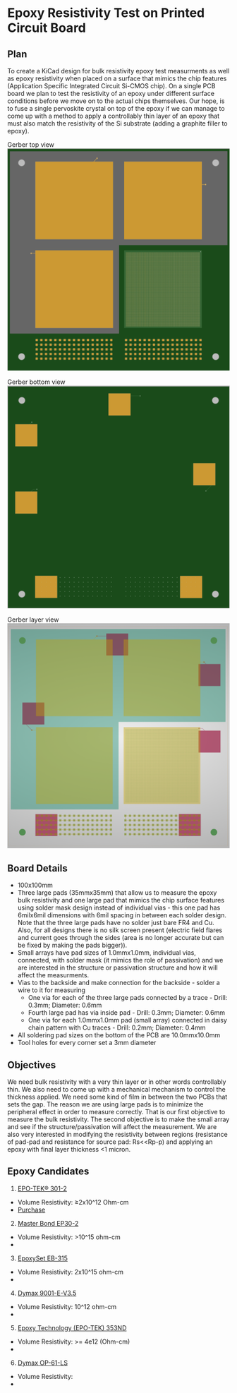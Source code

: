 #  Epoxy Resistivity Test on Printed Circuit Board

## Plan
To create a KiCad design for bulk resistivity epoxy test measurments as well as epoxy resistivity when placed on a surface that mimics the chip features (Application Specific Integrated Circuit Si-CMOS chip). On a single PCB board we plan to test the resistivity of an epoxy under different surface conditions before we move on to the actual chips themselves. Our hope, is to fuse a single pervoskite crystal on top of the epoxy if we can manage to come up with a method to apply a controllably thin layer of an epoxy that must also match the resistivity of the Si substrate (adding a graphite filler to epoxy). 

Gerber top view
![Top](/doc/assets/PCB/TopPCB.png)

Gerber bottom view
![Bottom](/doc/assets/PCB/BottomPCB.png)

Gerber layer view
![Layers](/doc/assets/PCB/LayersPCB.png)

## Board Details 
* 100x100mm
* Three large pads (35mmx35mm) that allow us to measure the epoxy bulk resistivity and one large pad that mimics the chip surface features using solder mask design instead of individual vias - this one pad has 6milx6mil dimensions with 6mil spacing in between each solder design. Note that the three large pads have no solder just bare FR4 and Cu. Also, for all designs there is no silk screen present (electric field flares and current goes through the sides (area is no longer accurate but can be fixed by making the pads bigger)).    
* Small arrays have pad sizes of 1.0mmx1.0mm, individual vias, connected, with solder mask (it mimics the role of passivation) and we are interested in the structure or passivation structure and how it will affect the measurments. 
* Vias to the backside and make connection for the backside - solder a wire to it for measuring
    * One via for each of the three large pads connected by a trace - Drill: 0.3mm; Diameter: 0.6mm
    * Fourth large pad has via inside pad -  Drill: 0.3mm; Diameter: 0.6mm
    * One via for each 1.0mmx1.0mm pad (small array) connected in daisy chain pattern with Cu traces - Drill: 0.2mm; Diameter: 0.4mm
* All soldering pad sizes on the bottom of the PCB are 10.0mmx10.0mm
* Tool holes for every corner set a 3mm diameter 

## Objectives
We need bulk resistivity with a very thin layer or in other words controllably thin. We also need to come up with a mechanical mechanism to control the thickness applied. We need some kind of film in between the two PCBs that sets the gap. The reason we are using large pads is to minimize the peripheral effect in order to measure correctly. That is our first objective to measure the bulk resistivity. The second objective is to make the small array and see if the structure/passivation will affect the measurement. We are also very interested in modifying the resistivity between regions (resistance of pad-pad and resistance for source pad: Rs<<Rp-p) and applying an epoxy with final layer thickness <1 micron. 

## Epoxy Candidates
1) [EPO-TEK® 301-2](https://www.epotek.com/docs/en/Datasheet/301-2.pdf)
* Volume Resistivity: ≥2x10^12 Ohm-cm
* [Purchase](https://www.laddresearch.com/chemicals/epo-tek-301-2-epoxy-resin-5060)

2) [Master Bond EP30-2](https://www.masterbond.com/tds/ep30-2)
* Volume Resistivity: >10^15 ohm-cm
* 

3) [EpoxySet EB-315](https://epoxysetinc.com/wp-content/uploads/2020/03/EB-315.pdf)
* Volume Resistivity: 2x10^15 ohm-cm
*

4) [Dymax 9001-E-V3.5](https://www.ellsworth.com/products/by-manufacturer/dymax/encapsulants/uv-curing/dymax-multi-cure-9001-e-v3.5-uv-curing-encapsulant-clear-170-ml-cartridge/?srsltid=AfmBOorZjfYYmCmlOcWkSnxyRjvTr2e21JFwku0HsaL0gSIH-5wpNKFO)
* Volume Resistivity: 10^12 ohm-cm
*

5) [Epoxy Technology (EPO-TEK) 353ND](https://www.gluespec.com/Materials/adhesive/epoxy-technology/epo-tek-353nd-t-black?gad_source=1&gbraid=0AAAAADPMaixsTquGvj406EPbFsBsGVrlI&gclid=CjwKCAiAt4C-BhBcEiwA8Kp0CfBs1VBJ1iU9LKdFmu7nnigc9BzGwFvaLJmKbJNBN-zCEAwCjQwa1RoCN1sQAvD_BwE)
* Volume Resistivity: >= 4e12 (Ohm-cm)
*

6) [Dymax OP-61-LS](https://dymax.com/content/download/4404/file_archived/OP-61%20PDS.pdf)
* Volume Resistivity: 
*
